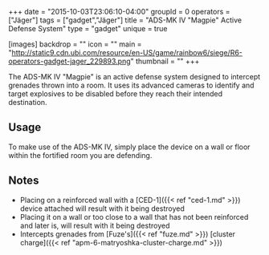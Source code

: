 +++
date = "2015-10-03T23:06:10-04:00"
groupId = 0
operators = ["Jäger"]
tags = ["gadget","Jäger"]
title = "ADS-MK IV \"Magpie\" Active Defense System"
type = "gadget"
unique = true

[images]
  backdrop = ""
  icon = ""
  main = "http://static9.cdn.ubi.com/resource/en-US/game/rainbow6/siege/R6-operators-gadget-jager_229893.png"
  thumbnail = ""
+++

The ADS-MK IV "Magpie" is an active defense system designed to intercept grenades thrown into a room.
It uses its advanced cameras to identify and target explosives to be disabled before they reach
their intended destination.

## Usage

To make use of the ADS-MK IV, simply place the device on a wall or floor within the fortified room you are defending.

## Notes

- Placing on a reinforced wall with a [CED-1]({{< ref "ced-1.md" >}}) device attached will result with it being destroyed
- Placing it on a wall or too close to a wall that has not been reinforced and later is, will result with it being destroyed
- Intercepts grenades from [Fuze's]({{< ref "fuze.md" >}}) [cluster charge]({{< ref "apm-6-matryoshka-cluster-charge.md" >}})
